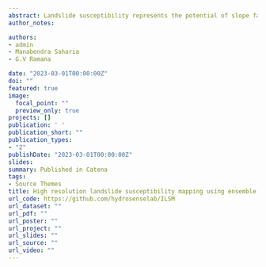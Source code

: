 ```yaml
---
abstract: Landslide susceptibility represents the potential of slope failure for given geo-environmental conditions. The existing landslide susceptibility maps suffer from several limitations, such as being based on limited data, heuristic methodologies, low spatial resolution, and small areas of interest. In this study, we overcome these limitations by developing a probabilistic framework that combines imbalance handling and ensemble machine learning for landslide susceptibility mapping. We employ a combination of one-side sampling and Support Vector Machine Synthetic Minority Oversampling Technique (SVMSMOTE) to eliminate class imbalance and develop smaller representative data from big data for model training. A blending ensemble approach using hyperparameter tuned Artificial Neural Networks, Random Forests, and Support Vector Machine, is employed to reduce the uncertainty associated with a single model. The methodology provides the landslide susceptibility probability and a landslide susceptibility class. A thorough evaluation of the framework is performed using receiver operating characteristic curves, confusion matrices, and the derivatives of confusion matrices. This framework is used to develop India's first national-scale machine learning based landslide susceptibility map.The landslide database is carefully curated from global and local inventories, and the landslide conditioning factors are selected from a multitude of geophysical and climatological variables. The Indian Landslide Susceptibility Map (ILSM) is developed at a resolution of 0.001o (~100 m) and is classified into five classes very low, low, medium, high, and very high. We report an accuracy of 95.73%, sensitivity of 97.08%, and matthews correlation coefficient (MCC) of 0.915 on test data, demonstrating the accuracy, robustness, and generalizability of the framework for landslide identification. The model classified 4.75% area in India as very highly susceptible to landslides and detected new landslide susceptible zones in the Eastern Ghats, hitherto unreported in the government landslide records. The ILSM is expected to aid policymaking in disaster risk reduction and developing landslide prediction models.  
author_notes:

authors:
- admin
- Manabendra Saharia 
- G.V Ramana

date: "2023-03-01T00:00:00Z"
doi: ""
featured: true
image:
  focal_point: ""
  preview_only: true
projects: []
publication: ' '
publication_short: ""
publication_types:
- "2"
publishDate: "2023-03-01T00:00:00Z"
slides:
summary: Published in Catena
tags:
- Source Themes
title: High resolution landslide susceptibility mapping using ensemble machine learning and geospatial big data
url_code: https://github.com/hydrosenselab/ILSM
url_dataset: ""
url_pdf: ""
url_poster: ""
url_project: ""
url_slides: ""
url_source: ""
url_video: ""
---
```

